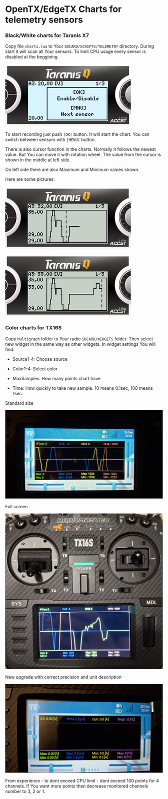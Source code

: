 # OpenTX/EdgeTX Charts for telemetry sensors

### Black/White charts for Taranis X7

Copy file `charts.lua` to Your `SDCARD/SCRIPTS/TELEMETRY` directory. During start it will scan all Your sensors. To limit CPU usage every sensor is disabled at the beggining. 

![2.png](/images/1.png)

To start recording just push `[OK]` button. It will start the chart. You can switch between sensors with `[MENU]` button. 

There is also cursor function in the charts. Normally it follows the newest value. But You can move it with rotation wheel. The value from the cursor is shown in the middle at left side.

On left side there are also Maximum and Minimum values shown.

Here are some pictures:

![3.png](/images/2.png)

![4.png](/images/3.png)

### Color charts for TX16S

Copy `Multigraph` folder to Your radio `SDCARD/WIDGETS` folder. Then select new widget in the same way as other widgets. In widget settings You will find:

- Source1-4: Choose source 

- Color1-4: Select color

- MaxSamples: How many points chart have

- Time: How quickly to take new sample. 10 means 0.1sec, 100 means 1sec.

Standard size

![10.jpg](/images/10.jpg)

Full screen

![12.jpg](/images/12.jpg)

New upgrade with correct precision and unit description

![13.jpg](/images/13.jpg)



From experience - to dont exceed CPU limit - dont exceed 100 points for 4 channels. If You want more points then decrease monitored channels number to 3, 2 or 1.
